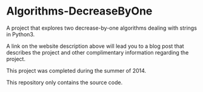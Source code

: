 Algorithms-DecreaseByOne
========================

A project that explores two decrease-by-one algorithms dealing with strings in Python3.

A link on the website description above will lead you to a blog post that describes 
the project and other complimentary information regarding the project.

This project was completed during the summer of 2014.

This repository only contains the source code.
